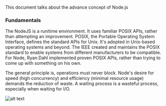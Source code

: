 This document talks about the advance concept of Node.js
### Fundamentals

The NodeJS is a runitime environment. It uses familiar POSIX APIs, rather than attempting an improvement. POSIX, the Portable Operating System Interface, defines the standard APIs for Unix. It's adopted in Unix-based operating systems and beyond. The IEEE created and maintains the POSIX standard to enable systems from different manufacturers to be compatible. For Node, Ryan Dahl implemented proven POSIX APIs, rather than trying to come up with something on his own.

The general principle is, operations must never block. Node's desire for speed (high concurrency) and efficiency (minimal resource usage) demands the reduction of waste. A waiting process is a wasteful process, especially when waiting for I/O.
 



![alt text](https://github.com/JITES/nodejs-advance/blob/main/node-arch.png)
